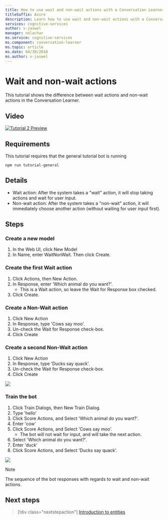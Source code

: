 ```yaml
---
title: How to use wait and non-wait actions with a Conversation Learner model - Microsoft Cognitive Services| Microsoft Docs
titleSuffix: Azure
description: Learn how to use wait and non-wait actions with a Conversation Learner model.
services: cognitive-services
author: v-jaswel
manager: nolachar
ms.service: cognitive-services
ms.component: conversation-learner
ms.topic: article
ms.date: 04/30/2018
ms.author: v-jaswel
---
```


# Wait and non-wait actions

This tutorial shows the difference between wait actions and non-wait actions in the Conversation Learner.

## Video

[![Tutorial 2 Preview](https://aka.ms/cl-tutorial-02-preview)](https://aka.ms/blis-tutorial-02)

## Requirements
This tutorial requires that the general tutorial bot is running

	npm run tutorial-general

## Details

- Wait action: After the system takes a "wait" action, it will stop taking actions and wait for user input.
- Non-wait action: After the system takes a "non-wait" action, it will immediately choose another action (without waiting for user input first).

## Steps

### Create a new model

1. In the Web UI, click New Model
2. In Name, enter WaitNonWait. Then click Create.

### Create the first Wait action

1. Click Actions, then New Action.
2. In Response, enter 'Which animal do you want?'.
	- This is a Wait action, so leave the Wait for Response box checked.
3. Click Create.

### Create a Non-Wait action

1. Click New Action
2. In Response, type 'Cows say moo'.
3. Un-check the Wait for Response check-box.
4. Click Create

### Create a second Non-Wait action

1. Click New Action
2. In Response, type 'Ducks say quack'.
3. Un-check the Wait for Response check-box.
4. Click Create

![](../media/tutorial2_actions.PNG)

### Train the bot

1. Click Train Dialogs, then New Train Dialog.
2. Type 'hello'
3. Click Score Actions, and Select 'Which animal do you want?'.
4. Enter 'cow'
5. Click Score Actions, and Select 'Cows say moo'.
	- The bot will not wait for input, and will take the next action.
2. Select 'Which animal do you want?'.
3. Enter 'duck'
5. Click Score Actions, and Select 'Ducks say quack'.

![](../media/tutorial2_dialogs.PNG)

> [!NOTE]
> The sequence of the bot responses with regards to wait and non-wait actions.

## Next steps

> [!div class="nextstepaction"]
> [Introduction to entities](./3-introduction-to-entities.md)
